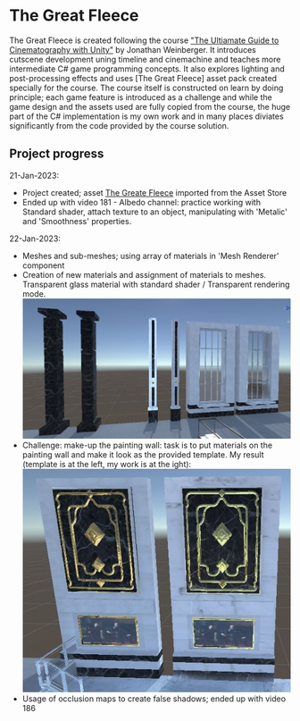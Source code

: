 # The Great Fleece
The Great Fleece is created following the course ["The Ultiamate Guide to Cinematography with Unity"](https://risesmart.udemy.com/course/the-ultimate-guide-to-game-development-with-unity/learn/lecture/34331704#overview) by Jonathan Weinberger.
It introduces cutscene development uning timeline and cinemachine and teaches more intermediate C# game programming concepts. It also explores lighting and post-processing effects and uses [The Great Fleece] asset pack created specially for the course.
The course itself is constructed on learn by doing principle; each game feature is introduced as a challenge and while the game design and the assets used are fully copied from  the course, the huge part of the C# implementation is my own work and in many places diviates significantly from the code provided by the course solution. 

## Project progress
21-Jan-2023: 
  - Project created; asset [The Greate Fleece](https://assetstore.unity.com/packages/templates/tutorials/the-great-fleece-110186) imported from the Asset Store
  - Ended up with video 181 - Albedo channel: practice working with Standard shader, attach texture to an object, manipulating with 'Metalic' and 'Smoothness' properties.

22-Jan-2023:
  - Meshes and sub-meshes; using array of materials in 'Mesh Renderer' component
  - Creation of new materials and assignment of materials to meshes. Transparent glass material with standard shader / Transparent rendering mode.
  !['Basic materials Practice'](/Pics/Basic%20Material%20Practice%201.JPG)   
  - Challenge: make-up the painting wall: task is to put materials on the painting wall and make it look as the provided template. My result (template is at the left, my work is at the ight):
  !['Painting wall challenge'](/Pics/Painting%20wall.JPG)
  - Usage of occlusion maps to create false shadows; ended up with video 186